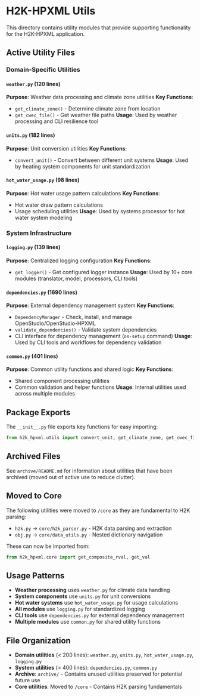 # H2K-HPXML Utils

This directory contains utility modules that provide supporting functionality for the H2K-HPXML application.

## Active Utility Files

### Domain-Specific Utilities

#### `weather.py` (120 lines)
**Purpose**: Weather data processing and climate zone utilities
**Key Functions**:
- `get_climate_zone()` - Determine climate zone from location
- `get_cwec_file()` - Get weather file paths
**Usage**: Used by weather processing and CLI resilience tool

#### `units.py` (182 lines)
**Purpose**: Unit conversion utilities
**Key Functions**:
- `convert_unit()` - Convert between different unit systems
**Usage**: Used by heating system components for unit standardization

#### `hot_water_usage.py` (98 lines)
**Purpose**: Hot water usage pattern calculations
**Key Functions**:
- Hot water draw pattern calculations
- Usage scheduling utilities
**Usage**: Used by systems processor for hot water system modeling

### System Infrastructure

#### `logging.py` (139 lines)
**Purpose**: Centralized logging configuration
**Key Functions**:
- `get_logger()` - Get configured logger instance
**Usage**: Used by 10+ core modules (translator, model, processors, CLI tools)

#### `dependencies.py` (1690 lines)
**Purpose**: External dependency management system
**Key Functions**:
- `DependencyManager` - Check, install, and manage OpenStudio/OpenStudio-HPXML
- `validate_dependencies()` - Validate system dependencies
- CLI interface for dependency management (`os-setup` command)
**Usage**: Used by CLI tools and workflows for dependency validation

#### `common.py` (401 lines)
**Purpose**: Common utility functions and shared logic
**Key Functions**:
- Shared component processing utilities
- Common validation and helper functions
**Usage**: Internal utilities used across multiple modules

## Package Exports

The `__init__.py` file exports key functions for easy importing:

```python
from h2k_hpxml.utils import convert_unit, get_climate_zone, get_cwec_file
```

## Archived Files

See `archive/README.md` for information about utilities that have been archived (moved out of active use to reduce clutter).

## Moved to Core

The following utilities were moved to `/core` as they are fundamental to H2K parsing:
- `h2k.py` → `core/h2k_parser.py` - H2K data parsing and extraction
- `obj.py` → `core/data_utils.py` - Nested dictionary navigation

These can now be imported from:
```python
from h2k_hpxml.core import get_composite_rval, get_val
```

## Usage Patterns

- **Weather processing** uses `weather.py` for climate data handling
- **System components** use `units.py` for unit conversions
- **Hot water systems** use `hot_water_usage.py` for usage calculations
- **All modules** use `logging.py` for standardized logging
- **CLI tools** use `dependencies.py` for external dependency management
- **Multiple modules** use `common.py` for shared utility functions

## File Organization

- **Domain utilities** (< 200 lines): `weather.py`, `units.py`, `hot_water_usage.py`, `logging.py`
- **System utilities** (> 400 lines): `dependencies.py`, `common.py`
- **Archive**: `archive/` - Contains unused utilities preserved for potential future use
- **Core utilities**: Moved to `/core` - Contains H2K parsing fundamentals
